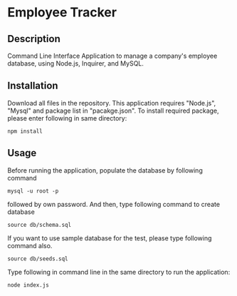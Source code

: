 # Employee Tracker

## Description
Command Line Interface Application to manage a company's employee database, using Node.js, Inquirer, and MySQL.


## Installation 
Download all files in the repository. This application requires "Node.js", "Mysql" and package list in "pacakge.json". To install required package, please enter following in same directory:
```
npm install
```


## Usage
Before running the application, populate the database by following command
```
mysql -u root -p
```
followed by own password. And then, type following command to create database
```
source db/schema.sql
```
If you want to use sample database for the test, please type following command also.
```
source db/seeds.sql
```
Type following in command line in the same directory to run the application:
```
node index.js
```

